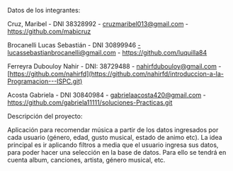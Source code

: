 Datos de los integrantes:

Cruz, Maribel - DNI 38328992 - cruzmaribel013@gmail.com - https://github.com/mabicruz

Brocanelli Lucas Sebastián - DNI 30899946 -lucassebastianbrocanelli@gmail.com - https://github.com/luquilla84

Ferreyra Dubouloy Nahir - DNI: 38729488 - nahirfdubouloy@gmail.com - [https://github.com/nahirfd](https://github.com/nahirfd/introduccion-a-la-Programacion---ISPC.git)

Acosta Gabriela  - DNI 30840984 - gabrielaacosta420@gmail.com - https://github.com/gabriela11111/soluciones-Practicas.git


Descripción del proyecto: 

Aplicación para recomendar música a partir de los datos ingresados por cada usuario (género, edad, gusto musical, estado de animo etc). 
La idea principal es ir aplicando filtros a media que el usuario ingresa sus datos, para poder hacer una selección en la base de datos. 
Para ello se tendrá en cuenta album, canciones, artista, género musical, etc. 
